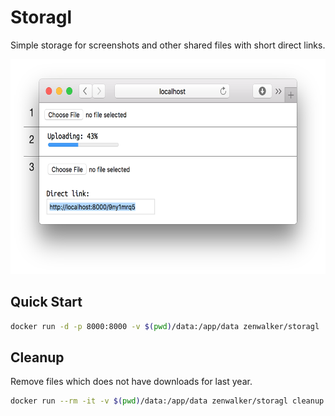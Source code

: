 # Storagl

Simple storage for screenshots and other shared files with short direct links.

<img src="screenshot.png" width="616" height="344" alt="Screenshot">

## Quick Start

```bash
docker run -d -p 8000:8000 -v $(pwd)/data:/app/data zenwalker/storagl
```

## Cleanup

Remove files which does not have downloads for last year.

```bash
docker run --rm -it -v $(pwd)/data:/app/data zenwalker/storagl cleanup --days=365
```
